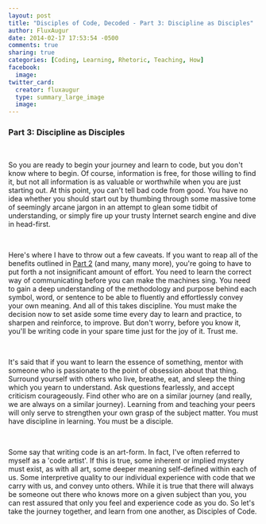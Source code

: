 ```yaml
---
layout: post
title: "Disciples of Code, Decoded - Part 3: Discipline as Disciples"
author: FluxAugur
date: 2014-02-17 17:53:54 -0500
comments: true
sharing: true
categories: [Coding, Learning, Rhetoric, Teaching, How]
facebook:
  image:
twitter_card:
  creator: fluxaugur
  type: summary_large_image
  image:
---
```

<h3>Part 3: Discipline as Disciples</h3><br>
<p>So you are ready to begin your journey and learn to code, but you don't know where to begin. Of course, information is free, for those willing to find it, but not all information is as valuable or worthwhile when you are just starting out. <!--more-->At this point, you can't tell bad code from good. You have no idea whether you should start out by thumbing through some massive tome of seemingly arcane jargon in an attempt to glean some tidbit of understanding, or simply fire up your trusty Internet search engine and dive in head-first.</p><br>
<p>Here's where I have to throw out a few caveats. If you want to reap all of the benefits outlined in <a href="{{ root_url }}/blog/2014/02/disciples-of-code-decoded-part-2-decoding-the-why/">Part 2</a> (and many, many more), you're going to have to put forth a not insignificant amount of effort. You need to learn the correct way of communicating before you can make the machines sing. You need to gain a deep understanding of the methodology and purpose behind each symbol, word, or sentence to be able to fluently and effortlessly convey your own meaning. And all of this takes discipline. You must make the decision now to set aside some time every day to learn and practice, to sharpen and reinforce, to improve. But don't worry, before you know it, you'll be writing code in your spare time just for the joy of it. Trust me.</p><br>
<p>It's said that if you want to learn the essence of something, mentor with someone who is passionate to the point of obsession about that thing. Surround yourself with others who live, breathe, eat, and sleep the thing which you yearn to understand. Ask questions fearlessly, and accept criticism courageously. Find other who are on a similar journey (and really, we are always on a similar journey). Learning from and teaching your peers will only serve to strengthen your own grasp of the subject matter. You must have discipline in learning. You must be a disciple.</p><br>
<p>Some say that writing code is an art-form. In fact, I've often referred to myself as a 'code artist'. If this is true, some inherent or implied mystery must exist, as with all art, some deeper meaning self-defined within each of us. Some interpretive quality to our individual experience with code that we carry with us, and convey unto others. While it is true that there will always be someone out there who knows more on a given subject than you, you can rest assured that only you feel and experience code as you do. So let's take the journey together, and learn from one another, as Disciples of Code.</p>
<br>
